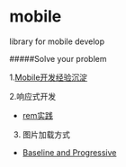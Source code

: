 mobile
======

library for mobile develop

#####Solve your problem

1.[Mobile开发经验沉淀](https://github.com/imweb/mobile/issues/2)

2.响应式开发
	
+	[rem实践](https://github.com/imweb/mobile/issues/3)
3. 图片加载方式
+	[Baseline and Progressive](https://github.com/imweb/mobile/issues/4)


